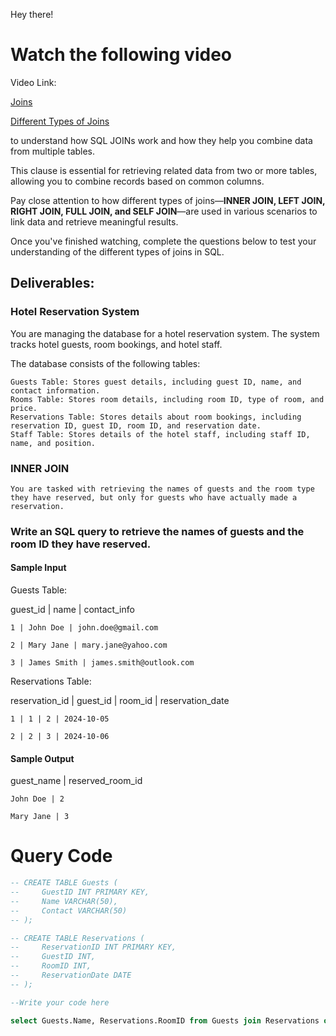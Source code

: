 Hey there!

# Watch the following video

Video Link:

[Joins](https://www.loom.com/share/2b5185aabe714cbbbf7729c753dbe313?sid=3a03c0ea-c17f-40b5-a0d8-782c06e977e3)

[Different Types of Joins](https://www.loom.com/share/440045ccd0a142a18e8a25a9e2869875?sid=622a5ca5-c335-4eb3-9dd8-35b93f0ec24f)

to understand how SQL JOINs work and how they help you combine data from multiple tables.

This clause is essential for retrieving related data from two or more tables, allowing you to combine records based on common columns.

Pay close attention to how different types of joins—**INNER JOIN, LEFT JOIN, RIGHT JOIN, FULL JOIN, and SELF JOIN**—are used in various scenarios to link data and retrieve meaningful results.

Once you've finished watching, complete the questions below to test your understanding of the different types of joins in SQL.

## Deliverables:

### Hotel Reservation System

You are managing the database for a hotel reservation system. The system tracks hotel guests, room bookings, and hotel staff.

The database consists of the following tables:

    Guests Table: Stores guest details, including guest ID, name, and contact information.
    Rooms Table: Stores room details, including room ID, type of room, and price.
    Reservations Table: Stores details about room bookings, including reservation ID, guest ID, room ID, and reservation date.
    Staff Table: Stores details of the hotel staff, including staff ID, name, and position.

### INNER JOIN

    You are tasked with retrieving the names of guests and the room type they have reserved, but only for guests who have actually made a reservation.

### Write an SQL query to retrieve the names of guests and the room ID they have reserved.

#### Sample Input

Guests Table:

guest_id | name | contact_info

    1 | John Doe | john.doe@gmail.com

    2 | Mary Jane | mary.jane@yahoo.com

    3 | James Smith | james.smith@outlook.com

Reservations Table:

reservation_id | guest_id | room_id | reservation_date

    1 | 1 | 2 | 2024-10-05

    2 | 2 | 3 | 2024-10-06

#### Sample Output

guest_name | reserved_room_id

    John Doe | 2

    Mary Jane | 3

# Query Code

```sql
-- CREATE TABLE Guests (
--     GuestID INT PRIMARY KEY,
--     Name VARCHAR(50),
--     Contact VARCHAR(50)
-- );

-- CREATE TABLE Reservations (
--     ReservationID INT PRIMARY KEY,
--     GuestID INT,
--     RoomID INT,
--     ReservationDate DATE
-- );

--Write your code here

select Guests.Name, Reservations.RoomID from Guests join Reservations on Guests.GuestID = Reservations.GuestID;
```
